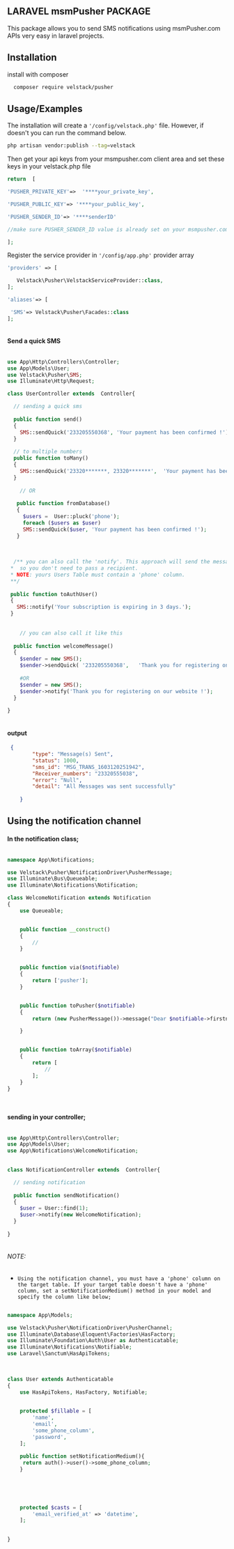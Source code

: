 
## LARAVEL msmPusher PACKAGE

This package allows you to send SMS notifications using msmPusher.com APIs very easy in laravel projects.

## Installation

install with composer

```bash
  composer require velstack/pusher
```

## Usage/Examples


The installation will create a  `'/config/velstack.php'` file. However, if doesn't you can run the command below.

```bash
php artisan vendor:publish --tag=velstack
```

Then get your api keys from your msmpusher.com client area and set these keys in your velstack.php file

```php
return  [

'PUSHER_PRIVATE_KEY'=>  '****your_private_key',

'PUSHER_PUBLIC_KEY'=> '****your_public_key',

'PUSHER_SENDER_ID'=> '****senderID'

//make sure PUSHER_SENDER_ID value is already set on your msmpusher.com dashboard

];

```
Register the service provider in `'/config/app.php'` provider array

```php
'providers' => [

   Velstack\Pusher\VelstackServiceProvider::class,
];

'aliases'=> [

 'SMS'=> Velstack\Pusher\Facades::class
];
 
```

#### Send a quick SMS

```php

use App\Http\Controllers\Controller;
use App\Models\User;
use Velstack\Pusher\SMS;
use Illuminate\Http\Request;

class UserController extends  Controller{

  // sending a quick sms
  
  public function send()
  {
    SMS::sendQuick('233205550368', 'Your payment has been confirmed !');
  }
  
  // to multiple numbers 
  public function toMany()
  {
    SMS::sendQuick('23320*******, 23320*******',  'Your payment has been confirmed !');
  }
  
    // OR
  
   public function fromDatabase()
   {
     $users =  User::pluck('phone');
     foreach ($users as $user)
     SMS::sendQuick($user, 'Your payment has been confirmed !');
   }
  
  
  
  /** you can also call the 'notify'. This approach will send the message to the authenticated user in your application.
 *  so you don't need to pass a recipient. 
 * NOTE: yours Users Table must contain a 'phone' column.
 **/
 
 public function toAuthUser()
 {
   SMS::notify('Your subscription is expiring in 3 days.');
 }
  
  
    // you can also call it like this
  
  public function welcomeMessage()
  {
    $sender = new SMS();
    $sender->sendQuick( '233205550368',   'Thank you for registering on our website !');
   
    #OR
    $sender = new SMS();
    $sender->notify('Thank you for registering on our website !');
  }
  
}
 
```
#### output
```json
 {
        "type": "Message(s) Sent",
        "status": 1000,
        "sms_id": "MSG_TRANS_1603120251942",
        "Receiver_numbers": "23320555038",
        "error": "Null",
        "detail": "All Messages was sent successfully"
        
    }

```


## Using the notification channel

#### In the notification class;


```php

namespace App\Notifications;

use Velstack\Pusher\NotificationDriver\PusherMessage;
use Illuminate\Bus\Queueable;
use Illuminate\Notifications\Notification;

class WelcomeNotification extends Notification
{
    use Queueable;


    public function __construct()
    {
        //
    }


    public function via($notifiable)
    {
        return ['pusher'];
    }


    public function toPusher($notifiable)
    {
        return (new PusherMessage())->message("Dear $notifiable->firstname, than you for showing up.");

    }


    public function toArray($notifiable)
    {
        return [
            //
        ];
    }
}

 
```

#### sending in your controller;

```php

use App\Http\Controllers\Controller;
use App\Models\User;
use App\Notifications\WelcomeNotification;
 

class NotificationController extends  Controller{

  // sending notification
  
  public function sendNotification()
  {
    $user = User::find(1);
    $user->notify(new WelcomeNotification);
  }
  
}
 
```

###### NOTE:
* `Using the notification channel, you must have a 'phone' column on the target table.
  If your target table doesn't have a 'phone' column, set a setNotificationMedium() method in your model and specify the column like below;`
```php

namespace App\Models;

use Velstack\Pusher\NotificationDriver\PusherChannel;
use Illuminate\Database\Eloquent\Factories\HasFactory;
use Illuminate\Foundation\Auth\User as Authenticatable;
use Illuminate\Notifications\Notifiable;
use Laravel\Sanctum\HasApiTokens;
 
 

class User extends Authenticatable
{
    use HasApiTokens, HasFactory, Notifiable;

     
    protected $fillable = [
        'name',
        'email',
        'some_phone_column',
        'password',
    ];
    
    public function setNotificationMedium(){
     return auth()->user()->some_phone_column;
    }


    
   
    
    protected $casts = [
        'email_verified_at' => 'datetime',
    ];

     
} 
```


